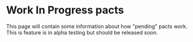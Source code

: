 # Work In Progress pacts

This page will contain some information about how "pending" pacts work. This is feature is in alpha testing but should be released soon.

